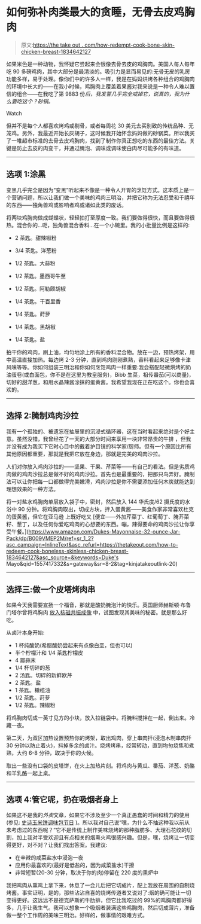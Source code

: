 # 如何弥补肉类最大的贪睡，无骨去皮鸡胸肉

> 原文:[https://the take out . com/how-redempt-cook-bone-skin-chicken-breast-1834642127](https://thetakeout.com/how-to-redeem-cook-boneless-skinless-chicken-breast-1834642127)

如果米色是一种动物，我怀疑它尝起来会很像去骨去皮的鸡胸肉。美国人每人每年吃 90 多磅鸡肉，其中大部分是最清淡的。吸引力是显而易见的:无骨无皮的乳房功能多样，易于处理。像你们中的许多人一样，我是在妈妈烘烤各种组合的鸡胸肉的环境中长大的——在我小时候，鸡胸肉上覆盖着果酱对我来说是一种令人难以置信的组合——在我吃了第 9883 份*后，我发誓几乎完全戒掉它，说真的，我为什么要吃这个？砂锅。*

Watch

但并不是每个人都喜欢烤鸡或剔骨，或者每周花 30 美元去买别致的传统品种、无笼鸡。另外，我最近开始长灰胡子，这时候我开始怀念妈妈做的砂锅菜。所以我买了一堆超市标准的去骨去皮鸡胸肉，找到了制作你真正想吃的东西的最佳方法。关键是防止去皮的肉变干，并通过腌泡、调味或调味使白肉尽可能多的有味道。

* * *

## **选项 1:涂黑**

变黑几乎完全是因为“变黑”听起来不像是一种令人开胃的烹饪方式。这本质上是一个营销问题，所以让我们做一个美味的鸡肉三明治，并把它称为无法忍受和千禧年的东西——独角兽鸡或影响者鸡或诸如此类的废话。

将两块鸡胸肉做成蝴蝶状，轻轻拍打至厚度一致。我们要做得很快，而且要做得很热。混合你的...呃，独角兽混合香料...在一个小碗里。我的小批量比例是这样的:

*   2 茶匙。甜辣椒粉
*   3/4 茶匙。洋葱粉
*   1/2 茶匙。大蒜粉
*   1/2 茶匙。墨西哥牛至

*   1/2 茶匙。阿勒颇胡椒
*   1/4 茶匙。干百里香
*   1/4 茶匙。莳萝
*   1/4 茶匙。黑胡椒
*   1/4 茶匙。盐

拍干你的鸡肉，刷上油，均匀地涂上所有的香料混合物。放在一边，预热烤架，用中高温直接加热。每边烤 2-3 分钟，直到鸡肉刚刚煮熟，香料看起来足够像卡津风味等等。你如何组装三明治和你如何烹饪鸡肉一样重要:我会搭配轻微烘烤的奶油蛋卷(或白面包，你不是在这里为教皇服务)，Bibb 生菜，祖传番茄(可以商量)，切好的甜洋葱，和用水晶辣酱涂抹的蛋黄酱。我希望我现在正在吃这个。你也会喜欢的。

* * *

## **选择 2:腌制鸡肉沙拉**

我有一个孤独的、被遗忘在抽屉里的沉浸式循环器，这在当时看起来绝对是个好主意。虽然没错，我曾经花了一天的大部分时间来享用一块非常昂贵的牛排 ，但我并没有成为我买下它时心目中的戴着护目镜的科学家/厨师。但有一个原因比所有其他原因都重要，那就是我把它放在身边，那就是完美的鸡肉沙拉。

人们对你放入鸡肉沙拉的——坚果、干果、芹菜等——有自己的看法。但是劣质鸡肉做的鸡肉沙拉总是做不好的鸡肉沙拉。首先也是最重要的，把那只鸟弄好。腌制法可以让你把每一口都做得完美嫩滑，鸡肉沙拉是你不需要添加任何木炭就能达到理想效果的一种方法。

将一对盐水鸡胸肉单层放入袋子中，密封，然后放入 144 华氏度/62 摄氏度的水浴中 90 分钟。将鸡胸肉取出，切成方块，拌入蛋黄酱——美食作家非常喜欢杜克的蛋黄酱，但它在亚马逊 上既好吃又 [便宜——外加芹菜丁、红葡萄丁、腌芥菜籽、葱丁，以及任何你爱吃鸡肉的心想要的东西。嘣，辣得要命的鸡肉沙拉让你享受午餐。](https://www.amazon.com/Dukes-Mayonnaise-32-ounce-Jar-Pack/dp/B009VMEP2M/ref=sr_1_2?asc_campaign=InlineText&asc_refurl=https://thetakeout.com/how-to-redeem-cook-boneless-skinless-chicken-breast-1834642127&asc_source=&keywords=Duke's Mayo&qid=1557417332&s=gateway&sr=8-2&tag=kinjatakeoutlink-20)

* * *

## **选择三:做一个皮塔烤肉串**

如果今天我需要宣扬一个福音，那就是酸奶腌泡汁的快乐。英国厨师赫斯顿·布鲁门塔尔曾将鸡胸肉 [放入核磁共振成像](https://www.youtube.com/watch?v=uOuK_dEGGoI) 中，试图发现其美味的秘密。就是那么好吃。

从卤汁本身开始:

*   1 杯纯酸奶(希腊酸奶尝起来有点像白垩，但也可以)
*   半个柠檬汁和 1/4 茶匙柠檬皮
*   4 瓣蒜末
*   1/4 杯切碎的葱
*   2 汤匙。切碎的新鲜欧芹
*   2 茶匙。盐
*   1 茶匙。橄榄油
*   1/2 茶匙。莳萝
*   1/2 茶匙。辣椒粉

将鸡胸肉切成一英寸见方的小块，放入拉链袋中。将腌料搅拌在一起，倒出来。冷藏一夜。

第二天，为双区加热设置预热你的烤架，取出鸡肉，穿上串肉扦(浸泡木制串肉扦 30 分钟以防止着火)，抖掉多余的卤汁。烧烤烤串，经常转动，直到均匀烧焦和煮熟，大约 6-8 分钟，取决于你的火候。

取出一些没有口袋的皮塔饼，在火上加热片刻。将鸡肉与黄瓜、番茄、洋葱、奶酪和羊乳酪一起上桌。

* * *

## **选项 4:管它呢，扔在吸烟者身上**

如果这不是我的*外卖*文章，如果它不涉及至少一个真正愚蠢的时间和精力的使用(参见: [史诗玉米饼调味包节日](https://thetakeout.com/how-to-use-taco-seasoning-mix-to-cook-non-taco-dishes-1833899578) )。所以我对自己说“嘿，为什么不抽这种我以前从未考虑过的东西呢？”它不是传统上制作美味烧烤的那种脂肪多、大理石花纹的切割，加上我对半受欢迎且有点相关的烟熏火鸡很感兴趣。但是，嘿，烧烤让一切变得更好，对不对？让我们找出答案。我建议:

*   在辛辣的咸菜盐水中浸泡一夜
*   应用你最喜欢的(最好是低盐的，因为咸菜盐水)干擦
*   非常短暂(20-30 分钟，取决于你的肉)停留在 220 度的熏炉中

我把鸡肉从熏鸡上拿下来，休息了一会儿后把它切成片，配上我放在周围的自制烧烤酱。事实证明，是的，那些沾沾自喜的烧烤传道者又说对了:烟的确可能让一切变得更好。这远远不是德克萨斯的牛肋排，但它比我吃过的 99%的鸡胸肉都好得多，几乎让我生气。我可以想象一个吸烟者装满这些鸡胸肉，然后切成薄片，准备做一整个工作周的美味三明治。好样的，做事情的艰难方式。